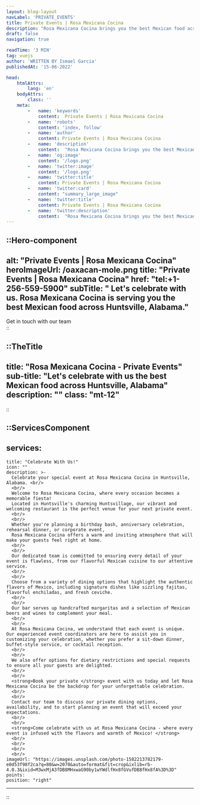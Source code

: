 ```yaml
---
layout: blog-layout
navLabel: 'PRIVATE_EVENTS'
title: Private Events | Rosa Mexicana Cocina
description: "Rosa Mexicana Cocina brings you the best Mexican food across Huntsville,  Alabama, serving you with the best Mexican food across Huntsville,  Alabama."
draft: false
navigation: true

readTime: '3 MIN'
tag: vuejs
author: 'WRITTEN BY Ismael Garcia'
publishedAt: '15-06-2022'

head:
    htmlAttrs:
        lang: 'en'
    bodyAttrs:
        class: ''
    meta:
        -   name: 'keywords'
            content:  Private Events | Rosa Mexicana Cocina
        -   name: 'robots'
            content: 'index, follow'
        -   name: 'author'
            content: Private Events | Rosa Mexicana Cocina
        -   name: 'description'
            content:  "Rosa Mexicana Cocina brings you the best Mexican food across Huntsville,  Alabama, serving you with the best Mexican food across Huntsville,  Alabama."
        -   name: 'og:image'
            content: '/logo.png'
        -   name: 'twitter:image'
            content: '/logo.png'
        -   name: 'twitter:title'
            content: Private Events | Rosa Mexicana Cocina
        -   name: 'twitter:card'
            content: "summary_large_image"
        -   name: 'twitter:title'
            content: Private Events | Rosa Mexicana Cocina
        -   name: 'twitter:description'
            content:  "Rosa Mexicana Cocina brings you the best Mexican food across Huntsville,  Alabama, serving you with the best Mexican food across Huntsville,  Alabama."
---
```




::Hero-component
---
alt: "Private Events | Rosa Mexicana Cocina"
heroImageUrl: /oaxacan-mole.png
title: "Private Events | Rosa Mexicana Cocina"
href: "tel:+1-256-559-5900"
subTitle: " Let's celebrate with us. Rosa Mexicana Cocina is serving you the best Mexican food across Huntsville, Alabama."
---
<div>
  Get in touch with our team
</div>
::


::TheTitle
---
title: "Rosa Mexicana Cocina - Private Events"
sub-title: "Let's celebrate with us the best Mexican food across Huntsville,  Alabama"
description: ""
class: "mt-12"
---
::

::ServicesComponent
---
services:
  - 
    title: "Celebrate With Us!"
    icon: ""
    description: >-
      Celebrate your special event at Rosa Mexicana Cocina in Huntsville, Alabama. <br/>
      <br/>
      Welcome to Rosa Mexicana Cocina, where every occasion becomes a memorable fiesta!
      Located in Huntsville's charming Huntsvillage, our vibrant and welcoming restaurant is the perfect venue for your next private event.
      <br/>
      <br/>
      Whether you're planning a birthday bash, anniversary celebration, rehearsal dinner, or corporate event,
      Rosa Mexicana Cocina offers a warm and inviting atmosphere that will make your guests feel right at home.
      <br/>
      <br/>
      Our dedicated team is committed to ensuring every detail of your event is flawless, from our flavorful Mexican cuisine to our attentive service.
      <br/>
      <br/>
      Choose from a variety of dining options that highlight the authentic flavors of Mexico, including signature dishes like sizzling fajitas, flavorful enchiladas, and fresh ceviche.
      <br/>
      <br/> 
      Our bar serves up handcrafted margaritas and a selection of Mexican beers and wines to complement your meal.
      <br/>
      <br/>
      At Rosa Mexicana Cocina, we understand that each event is unique. Our experienced event coordinators are here to assist you in customizing your celebration, whether you prefer a sit-down dinner, buffet-style service, or cocktail reception.
      <br/>
      <br/>
      We also offer options for dietary restrictions and special requests to ensure all your guests are delighted.
      <br/>
      <br/>
      <strong>Book your private </strong> event with us today and let Rosa Mexicana Cocina be the backdrop for your unforgettable celebration.
      <br/>
      <br/>
      Contact our team to discuss our private dining options, availability, and to start planning an event that will exceed your expectations.
      <br/>
      <br/>
      <strong>Come celebrate with us at Rosa Mexicana Cocina - where every event is infused with the flavors and warmth of Mexico! </strong>
      <br/>
      <br/>
      <br/>
      <br/>
    imageUrl: "https://images.unsplash.com/photo-1582213782179-e0d53f98f2ca?q=80&w=2070&auto=format&fit=crop&ixlib=rb-4.0.3&ixid=M3wxMjA3fDB8MHxwaG90by1wYWdlfHx8fGVufDB8fHx8fA%3D%3D"
    points: 
    position: "right"
---
::


<div class="mt-10"></div>

